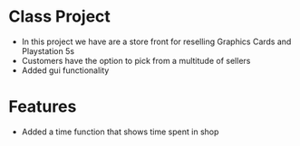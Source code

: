 # Class Project
- In this project we have are a store front for reselling Graphics Cards and Playstation 5s
- Customers have the option to pick from a multitude of sellers 
- Added gui functionality 

# Features
- Added a time function that shows time spent in shop
